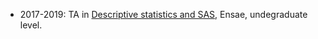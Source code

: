 * 2017-2019: TA in [Descriptive statistics and SAS](https://www.ensae.fr/courses/statistique-descriptive/), Ensae, undegraduate level.

